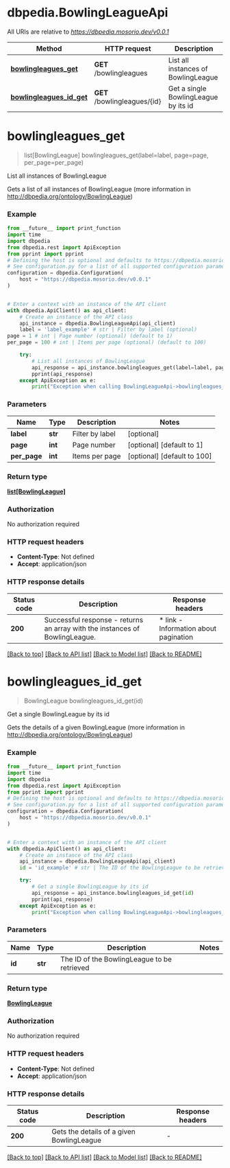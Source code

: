 # dbpedia.BowlingLeagueApi

All URIs are relative to *https://dbpedia.mosorio.dev/v0.0.1*

Method | HTTP request | Description
------------- | ------------- | -------------
[**bowlingleagues_get**](BowlingLeagueApi.md#bowlingleagues_get) | **GET** /bowlingleagues | List all instances of BowlingLeague
[**bowlingleagues_id_get**](BowlingLeagueApi.md#bowlingleagues_id_get) | **GET** /bowlingleagues/{id} | Get a single BowlingLeague by its id


# **bowlingleagues_get**
> list[BowlingLeague] bowlingleagues_get(label=label, page=page, per_page=per_page)

List all instances of BowlingLeague

Gets a list of all instances of BowlingLeague (more information in http://dbpedia.org/ontology/BowlingLeague)

### Example

```python
from __future__ import print_function
import time
import dbpedia
from dbpedia.rest import ApiException
from pprint import pprint
# Defining the host is optional and defaults to https://dbpedia.mosorio.dev/v0.0.1
# See configuration.py for a list of all supported configuration parameters.
configuration = dbpedia.Configuration(
    host = "https://dbpedia.mosorio.dev/v0.0.1"
)


# Enter a context with an instance of the API client
with dbpedia.ApiClient() as api_client:
    # Create an instance of the API class
    api_instance = dbpedia.BowlingLeagueApi(api_client)
    label = 'label_example' # str | Filter by label (optional)
page = 1 # int | Page number (optional) (default to 1)
per_page = 100 # int | Items per page (optional) (default to 100)

    try:
        # List all instances of BowlingLeague
        api_response = api_instance.bowlingleagues_get(label=label, page=page, per_page=per_page)
        pprint(api_response)
    except ApiException as e:
        print("Exception when calling BowlingLeagueApi->bowlingleagues_get: %s\n" % e)
```

### Parameters

Name | Type | Description  | Notes
------------- | ------------- | ------------- | -------------
 **label** | **str**| Filter by label | [optional] 
 **page** | **int**| Page number | [optional] [default to 1]
 **per_page** | **int**| Items per page | [optional] [default to 100]

### Return type

[**list[BowlingLeague]**](BowlingLeague.md)

### Authorization

No authorization required

### HTTP request headers

 - **Content-Type**: Not defined
 - **Accept**: application/json

### HTTP response details
| Status code | Description | Response headers |
|-------------|-------------|------------------|
**200** | Successful response - returns an array with the instances of BowlingLeague. |  * link - Information about pagination <br>  |

[[Back to top]](#) [[Back to API list]](../README.md#documentation-for-api-endpoints) [[Back to Model list]](../README.md#documentation-for-models) [[Back to README]](../README.md)

# **bowlingleagues_id_get**
> BowlingLeague bowlingleagues_id_get(id)

Get a single BowlingLeague by its id

Gets the details of a given BowlingLeague (more information in http://dbpedia.org/ontology/BowlingLeague)

### Example

```python
from __future__ import print_function
import time
import dbpedia
from dbpedia.rest import ApiException
from pprint import pprint
# Defining the host is optional and defaults to https://dbpedia.mosorio.dev/v0.0.1
# See configuration.py for a list of all supported configuration parameters.
configuration = dbpedia.Configuration(
    host = "https://dbpedia.mosorio.dev/v0.0.1"
)


# Enter a context with an instance of the API client
with dbpedia.ApiClient() as api_client:
    # Create an instance of the API class
    api_instance = dbpedia.BowlingLeagueApi(api_client)
    id = 'id_example' # str | The ID of the BowlingLeague to be retrieved

    try:
        # Get a single BowlingLeague by its id
        api_response = api_instance.bowlingleagues_id_get(id)
        pprint(api_response)
    except ApiException as e:
        print("Exception when calling BowlingLeagueApi->bowlingleagues_id_get: %s\n" % e)
```

### Parameters

Name | Type | Description  | Notes
------------- | ------------- | ------------- | -------------
 **id** | **str**| The ID of the BowlingLeague to be retrieved | 

### Return type

[**BowlingLeague**](BowlingLeague.md)

### Authorization

No authorization required

### HTTP request headers

 - **Content-Type**: Not defined
 - **Accept**: application/json

### HTTP response details
| Status code | Description | Response headers |
|-------------|-------------|------------------|
**200** | Gets the details of a given BowlingLeague |  -  |

[[Back to top]](#) [[Back to API list]](../README.md#documentation-for-api-endpoints) [[Back to Model list]](../README.md#documentation-for-models) [[Back to README]](../README.md)

